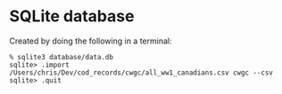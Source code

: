 # SQLite database

Created by doing the following in a terminal:

```
% sqlite3 database/data.db
sqlite> .import /Users/chris/Dev/cod_records/cwgc/all_ww1_canadians.csv cwgc --csv
sqlite> .quit
```